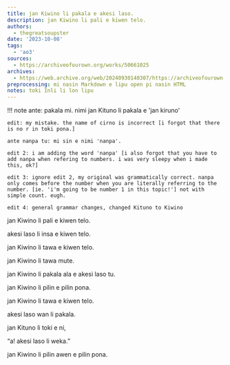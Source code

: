 ```yaml
---
title: jan Kiwino li pakala e akesi laso.
description: jan Kiwino li pali e kiwen telo.
authors:
  - thegreatsoupster
date: '2023-10-08'
tags:
  - 'ao3'
sources:
  - https://archiveofourown.org/works/50661025
archives:
  - https://web.archive.org/web/20240930140307/https://archiveofourown.org/works/50661025
preprocessing: mi nasin Markdown e lipu open pi nasin HTML
notes: toki Inli li lon lipu
---
```


!!! note
    ante: pakala mi. nimi jan Kituno li pakala e 'jan kiruno'

    edit: my mistake. the name of cirno is incorrect [i forgot that there is no r in toki pona.]

    ante nanpa tu: mi sin e nimi 'nanpa'.

    edit 2: i am adding the word 'nanpa' [i also forgot that you have to add nanpa when refering to numbers. i was very sleepy when i made this, ok?]

    edit 3: ignore edit 2, my original was grammatically correct. nanpa only comes before the number when you are literally referring to the number. [ie. 'i'm going to be number 1 in this topic!'] not with simple count. eugh.

    edit 4: general grammar changes, changed Kituno to Kiwino

jan Kiwino li pali e kiwen telo.


akesi laso li insa e kiwen telo.


jan Kiwino li tawa e kiwen telo.


jan Kiwino li tawa mute.


jan Kiwino li pakala ala e akesi laso tu.


jan Kiwino li pilin e pilin pona.


jan Kiwino li tawa e kiwen telo.


akesi laso wan li pakala.


jan Kituno li toki e ni,


“a! akesi laso li weka.”


jan Kiwino li pilin awen e pilin pona.